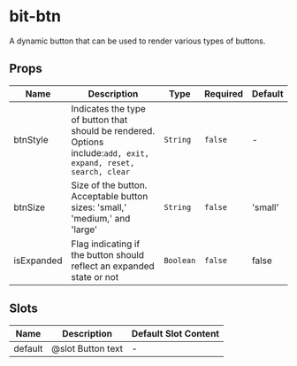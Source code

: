 # bit-btn

A dynamic button that can be used to render various types of buttons.

## Props

<!-- @vuese:bit-btn:props:start -->
|Name|Description|Type|Required|Default|
|---|---|---|---|---|
|btnStyle|Indicates the type of button that should be rendered. Options include:`add, exit, expand, reset, search, clear`|`String`|`false`|-|
|btnSize|Size of the button. Acceptable button sizes: 'small,' 'medium,' and 'large'|`String`|`false`|'small'|
|isExpanded|Flag indicating if the button should reflect an expanded state or not|`Boolean`|`false`|false|

<!-- @vuese:bit-btn:props:end -->


## Slots

<!-- @vuese:bit-btn:slots:start -->
|Name|Description|Default Slot Content|
|---|---|---|
|default|@slot Button text|-|

<!-- @vuese:bit-btn:slots:end -->



